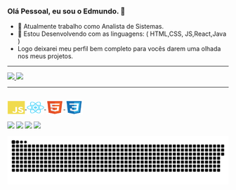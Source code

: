### Olá Pessoal, eu sou o Edmundo. 👋


- 💼  Atualmente trabalho como Analista de Sistemas.
- 📖  Estou Desenvolvendo com as linguagens: ( HTML,CSS, JS,React,Java )
- Logo deixarei meu perfil bem completo para vocês darem uma olhada nos meus projetos. 


<hr>
 <div>
  <a href="https://github.com/edmundontf">
  <img height="150em" src="https://github-readme-stats.vercel.app/api?username=edmundontf&show_icons=true&theme=dark&include_all_commits=true&count_private=true"/>
  <img height="150em" src="https://github-readme-stats.vercel.app/api/top-langs/?username=edmundontf&layout=compact&langs_count=7&theme=dark"/>
</div>
  <hr>
<div style="display: inline_block"><br>
 
 <img align="center" alt="Edmundo-Js" height="30" width="40" src="https://raw.githubusercontent.com/devicons/devicon/master/icons/javascript/javascript-plain.svg">
  <img align="center" alt="Edmundo-React" height="30" width="40" src="https://raw.githubusercontent.com/devicons/devicon/master/icons/react/react-original.svg">
  <img align="center" alt="Edmundo-HTML" height="30" width="40" src="https://raw.githubusercontent.com/devicons/devicon/master/icons/html5/html5-original.svg">
  <img align="center" alt="Edmundo-CSS" height="30" width="40" src="https://raw.githubusercontent.com/devicons/devicon/master/icons/css3/css3-original.svg">
  </div>
  <br>
  <div> 
    <a href="https://instagram.com/netofaria_" target="_blank"><img src="https://img.shields.io/badge/-Instagram-%23E4405F?style=for-the-badge&logo=instagram&logoColor=white" target="_blank"></a> 
 <a href="https://discord.gg/edmundontf" target="_blank"><img src="https://img.shields.io/badge/Discord-7289DA?style=for-the-badge&logo=discord&logoColor=white" target="_blank"></a> 
  <a href = "mailto:edmundontf@gmail.com"><img src="https://img.shields.io/badge/-Gmail-%23333?style=for-the-badge&logo=gmail&logoColor=white" target="_blank"></a>
  <a href="https://www.linkedin.com/in/edmundo-faria-de-oliveira-neto-30045b19b/" target="_blank"><img src="https://img.shields.io/badge/-LinkedIn-%230077B5?style=for-the-badge&logo=linkedin&logoColor=white" target="_blank"></a> 


   ![Snake animation](https://github.com/edmundontf/edmundofaria/blob/output/github-contribution-grid-snake.svg)

  </div>
 







